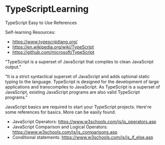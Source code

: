 # TypeScriptLearning
TypeScript Easy to Use References

Self-learning Resources: 
- https://www.typescriptlang.org/
- https://en.wikipedia.org/wiki/TypeScript
- https://github.com/microsoft/TypeScript

"TypeScript is a superset of JavaScript that compiles to clean JavaScript output."

"It is a strict syntactical superset of JavaScript and adds optional static typing to the language. TypeScript is designed for the development of large applications and transcompiles to JavaScript. As TypeScript is a superset of JavaScript, existing JavaScript programs are also valid TypeScript programs."

JavaScript basics are required to start your TypeScript projects. Here're some references for basics. More can be easily found.
- JavaScript Operators: https://www.w3schools.com/js/js_operators.asp
- JavaScript Comparison and Logical Operators:  https://www.w3schools.com/js/js_comparisons.asp
- Conditional statements: https://www.w3schools.com/js/js_if_else.asp
